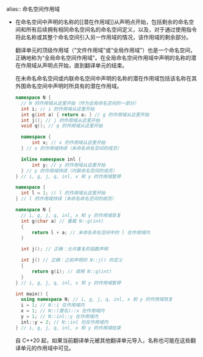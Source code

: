 alias:: 命名空间作用域

- 在命名空间中声明的名称的[[潜在作用域]]从声明点开始，包括剩余的命名空间和所有后续拥有相同命名空间名的命名空间定义，以及，对于通过使用指令将此名称或其整个命名空间引入另一作用域的情况，该作用域的剩余部分。
  
  翻译单元的顶级作用域（“文件作用域”或“全局作用域”）也是一个命名空间，正确地称为“全局命名空间作用域”。在全局命名空间作用域中声明的名称的潜在作用域从声明点开始，直到翻译单元的结束。
  
  在未命名命名空间或内联命名空间中声明的名称的潜在作用域包括该名称在其外围命名空间中声明时所具有的潜在作用域。
  
  ```cpp
  namespace N {
    // N 的作用域从这里开始（作为全局命名空间的一部分）
    int i; // i 的作用域从这里开始
    int g(int a) { return a; } // g 的作用域从这里开始
    int j(); // j 的作用域从这里开始
    void q(); // q 的作用域从这里开始
  
    namespace {
        int x; // x 的作用域从这里开始
    } // x 的作用域持续（未命名命名空间的成员）
  
    inline namespace inl {
        int y; // y 的作用域从这里开始
    } // y 的作用域持续（内联命名空间的成员）
  } // i, g, j, q, inl, x 和 y 的作用域暂停
  
  namespace {
    int l = 1; // l 的作用域从这里开始
  } // l 的作用域持续（未命名命名空间的成员）
  
  namespace N {
    // i, g, j, q, inl, x 和 y 的作用域恢复
    int g(char a) // 重载 N::g(int)
    {
        return l + a; // 未命名命名空间中的 l 在作用域内
    }
  
    int j(); // 正确：允许重复的函数声明
  
    int j() // 正确：之前声明的 N::j() 的定义
    {
        return g(i); // 调用 N::g(int)
    }
  } // i, g, j, q, inl, x 和 y 的作用域暂停
  
  int main() {
    using namespace N; // i, g, j, q, inl, x 和 y 的作用域恢复
    i = 1; // N::i 在作用域内
    x = 1; // N::(匿名)::x 在作用域内
    y = 1; // N::inl::y 在作用域内
    inl::y = 2; // N::inl 也在作用域内
  } // i, g, j, q, inl, x 和 y 的作用域结束
  ```
  
  自 C++20 起，如果当前翻译单元被其他翻译单元导入，名称也可能在这些翻译单元的作用域中可见。